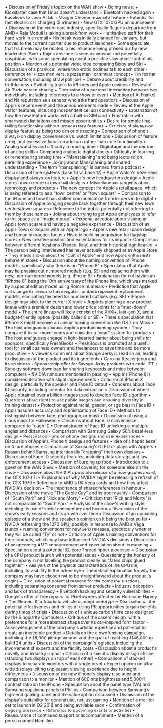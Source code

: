 • Discussion of Friday's topics on the WAN show
• Boring news:
	+ Kickstarter case that Linus doesn't understand
	+ Bluetooth hacked again
	+ Facebook to open AI lab
	+ Google Chrome mute site feature
• Potential for fast electric car charging (5 minutes)
• New GTX 1070 GPU announcement
• Discussion of the video card industry, specifically Roger's departure from AMD
• Raja Moduli is taking a break from work
• He thanked staff for their hard work in an email
• His break was initially planned for January, but moved to the current quarter due to product launches
• Some speculate that his break may be related to his influence being phased out by new leadership (Sue)
• Raja's absence is seen as unusual and potentially suspicious, with some speculating about a possible slow phase-out of his position
• Mention of a potential video idea comparing Bixby and Siri
• Discussion of a prank call where two erotic hotlines talk to each other
• Reference to "Pizza man versus pizza man" or similar concept
• Tin foil hat conversation, including straw poll joke
• Debate about credibility and truthfulness
• Switching topics to iPhones and Apple devices
• Review of 4k Blade screen sharing
• Discussion of a personal interaction between two individuals, including references to a show or event
• Mention of Al Frankel and his reputation as a senator who asks hard questions
• Discussion of Apple's recent event and the announcements made
• Review of the Apple Watch features, including independent cellular connectivity
• Explanation of how the new feature works with a built-in SIM card
• Frustration with smartwatch limitations and missed opportunities
• Desire for simple time-telling functionality without unnecessary features
• Criticism of always-on display feature as being too dim or distracting
• Comparison of phone's always-on display convenience vs. watch limitations
• Discussion of feature creep and excessive focus on add-ons rather than core functionality
• Analog watches and difficulty in reading time
• Digital age and the decline of analog skills
• Comparing analog to digital clocks
• Difficulty in learning or remembering analog time
• "Mansplaining" and being lectured on parenting experience
• Joking about Mansplaining and shared understanding
• The term "mansplaining" is banned from a podcast
• Discussion of time systems (base 10 vs base 12)
• Apple Watch's bezel-less display and always-on feature
• Apple's new headquarters design
• Apple stores' town centre or town hall designs
• Miscellaneous tangents about technology and products
• The new concept for Apple's retail space, which is being referred to as a "town centre" or "town square"
• Comparison to the iPhone and how it has shifted communication from in-person to digital
• Discussion of Apple bringing people back together through their new town centres/town squares
• Reference to the public potentially not referring to them by these names
• Joking about trying to get Apple employees to refer to the space as a "magic mouse"
• Personal anecdote about visiting an Apple town square and having a negative experience
• Discussion of an Apple Town or Square with an Apple logo
• Apple's new retail space design and human interaction focus
• Historic building acquisition for flagship stores
• New creative position and expectations for its impact
• Comparison between different locations (France, Italy) and their historical significance.
• The person being interviewed has never actually shopped at an Apple Store
• They made a joke about the "Cult of Apple" and how Apple enthusiasts behave in stores
• Discussion about the naming convention of iPhone models, specifically why there is no "iPhone 8"
• Speculation that Apple may be phasing out numbered models (e.g. SE) and replacing them with new, non-numbered models (e.g. iPhone 9)
• Explanation for not having an "iPhone 8" being the 10th anniversary of the iPhone line, which was marked by a special edition model using Roman numerals
• Prediction that Apple will change its lineup to have regular numbers represent replacement models, eliminating the need for numbered suffixes (e.g. SE)
• iPhone design may stick to the current X-style
• Apple is planning a new product lineup with a premium design and lower price points for a "step-down" model
• The entire lineup will likely consist of the Xi/Xi+, last-gen X, and a budget-friendly option (possibly called 9 or SE)
• There's speculation that iPhone X might become an annual naming convention like OS X on Macs
• The host and guests discuss Apple's product naming system
• They compare it to car model years and consider a "year" system for products
• The host and guests engage in light-hearted banter about being shills for sponsors, specifically FreshBooks
• FreshBooks is promoted as a useful tool for small business owners and freelancers to save time and be more productive
• A viewer's comment about Savage Jerky is read on air, leading to discussion of the product and its ingredients
• Carolina Reaper jerky and its spiciness
• Sponsorship offer for Savage Jerky products with code LTT
• Synergy software download for sharing keyboards and mice between computers
• NVIDIA rumours mentioned in passing
• Apple's iPhone 8 is considered iterative with slight improvements
• Criticism of iPhone X design, particularly the speaker and Face ID cutout
• Concerns about Face ID security, including potential for data extraction
• Discussion of where Apple obtained over a billion images used to develop Face ID algorithm
• Questions about rights to use public images and ensuring diversity in training dataset
• Protection against racial, gender, or age bias in Face ID
• Apple assures accuracy and sophistication of Face ID
• Methods to distinguish between face, photograph, or mask
• Discussion of using a Linus mask for Halloween
• Concerns about Face ID convenience compared to Touch ID
• Demonstration of Face ID unlocking at multiple angles and distances
• Comparison with Samsung Galaxy S8's bezel-less design
• Personal opinions on phone designs and user experiences
• Discussion of Apple's iPhone X design and features
• Idea of a haptic bezel on future phones
• Comparison of Samsung's OLED displays with Apple's
• Reason behind Samsung intentionally "crapping" their own displays
• Discussion of Face ID security features, including data storage and law enforcement access
• Discussion of burping up food
• Introduction to a guest on the WAN Show
• Mention of covering for someone else on the show
• Discussion about NVIDIA's possible release of a new graphics card, the GTX 1070 Ti
• Explanation of why NVIDIA might be releasing a refresh of the GTX 1070
• Reference to AMD's RX Vega cards and how they affect NVIDIA's decision
• The importance of shared references in humour
• Discussion of the movie "The Cable Guy" and its poor quality
• Comparison of "South Park" and "Rick and Morty"
• Criticism that "Rick and Morty" is not comparable to "South Park"
• Analysis of the show's writing style, including its use of social commentary and humour
• Discussion of the show's early seasons and its growth over time
• Discussion of an upcoming episode of a show and the speaker's opinion on it being the best so far
• NVIDIA refreshing the 1070 GPU, possibly in response to AMD's Vega launch
• Naming conventions for new GPU releases, specifically whether they will be called "Ty" or not
• Criticism of Apple's naming conventions for their products, which may have influenced NVIDIA's decisions
• Discussion of an upcoming AMD announcement and speculation about its meaning
• Speculation about a potential 32-core Thread ripper processor
• Discussion of a CPU product launch with potential issues
• Questioning the honesty of the company in not labelling the product clearly as "failed chips glued together"
• Analysis of the physical characteristics of the CPU die, including its visibility to the naked eye
• Theoretical explanation for why the company may have chosen not to be straightforward about the product's origins
• Discussion of potential reasons for the company's actions, including separating consumer from server products
• Industry deception and lack of transparency
• Bluetooth hacking and security vulnerabilities
• Google's offer of free repairs for Pixel owners affected by Hurricane Harvey
• The Element 6, a futuristic vehicle concept prototype
• Discussion on the potential effectiveness and ethics of using PR opportunities to gain benefits during times of crisis
• Discussion of a unique carbon fibre case designed by the Singularity Computers
• Critique of the case's design, with a preference for a more abstract shape over its car-inspired form factor
• Acknowledgement of the company's artistic expertise and potential to create an incredible product
• Details on the crowdfunding campaign, including the $6,000 pledge amount and the goal of reaching $148,000 to build 24 units
• Discussion of the campaign's logistics, including the involvement of experts and the facility costs
• Discussion about a product's novelty and industry impact
• Criticism of a specific display design choice (stacking two displays on top of each other)
• Comparison of stacked displays to separate monitors with a single bezel
• Expert opinion on ultra-wide displays, citing unpleasant viewing experience due to height differences
• Discussion of the new iPhone's display resolution and comparison to a monitor
• Mention of 600 nits brightness and 5,000:1 contrast ratio on the iPhone
• Speculation about the panel type (VA) and Samsung supplying panels to Philips
• Comparison between Samsung's high-end gaming panel and the value option discussed
• Discussion of the display's suitability for general use, not just gaming
• Mention of a monitor set to launch in Q2 2018 and being available soon
• Confirmation of ongoing presence
• Reference to upcoming events or activities
• Reassurance of continued support or accompaniment
• Mention of a person named Hamilton